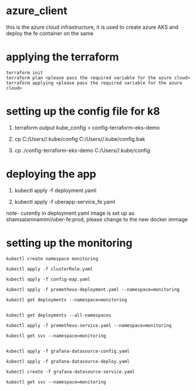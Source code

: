 # azure_client

this is the azure cloud infrastructure, it is used to create azure AKS and deploy the fe container on the same 

# applying the terraform

	terraform init 
	terraform plan <please pass the required variable for the azure cloud>
	terraform applying <please pass the required variable for the azure cloud>
	

# setting up the config file for k8

1. terraform output kube_config > config-terraform-eks-demo

2. cp C:/Users/<username>/.kube/config C:/Users/<username>/.kube/config.bak
3. cp ./config-terraform-eks-demo C:/Users/<username>/.kube/config

# deploying the app

1. kubectl apply -f deployment.yaml 

2. kubectl apply -f uberapp-service_fe.yaml

note- curently in deployment.yaml image is set up as shamsalamnamimi/uber-fe:prod, please change to the new docker immage 

# setting up the monitoring 
	
	kubectl create namespace monitoring

	kubectl apply -f clusterRole.yaml

	kubectl apply -f config-map.yaml	

	kubectl apply -f prometheus-deployment.yaml --namespace=monitoring

	kubectl get deployments --namespace=monitoring


	kubectl get deployments --all-namespaces

	kubectl apply -f prometheus-service.yaml --namespace=monitoring

	kubectl get svc --namespace=monitoring


	kubectl apply -f grafana-datasource-config.yaml

	kubectl apply -f grafana-datasource-deploy.yaml

	kubectl create -f grafana-datasource-service.yaml

	kubectl get svc --namespace=monitoring
